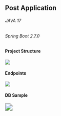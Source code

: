 ## Post Application

###### JAVA 17

###### Spring Boot 2.7.0



#### Project Structure

#### ![](https://i.hizliresim.com/pc291i3.png)







#### Endpoints

![](https://i.hizliresim.com/7z5p997.png)









#### DB Sample

<img src="https://i.hizliresim.com/58hln7o.png" style="zoom:150%;" />

